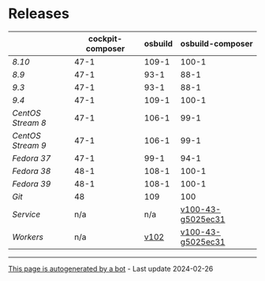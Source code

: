 # Releases
|       | cockpit-composer    | osbuild    | osbuild-composer    |
|-------|---------------------|------------|---------------------|
*8.10* | 47-1 | 109-1 | 100-1
*8.9* | 47-1 | 93-1 | 88-1
*9.3* | 47-1 | 93-1 | 88-1
*9.4* | 47-1 | 109-1 | 100-1
*CentOS Stream 8* | 47-1 | 106-1 | 99-1
*CentOS Stream 9* | 47-1 | 106-1 | 99-1
*Fedora 37* | 47-1 | 99-1 | 94-1
*Fedora 38* | 48-1 | 108-1 | 100-1
*Fedora 39* | 48-1 | 108-1 | 100-1
*Git* | 48 | 109 | 100
*Service* | n/a | n/a | [v100-43-g5025ec31](https://github.com/osbuild/osbuild-composer/compare/v100-43-g5025ec31...main)
*Workers* | n/a | [v102](https://github.com/osbuild/osbuild/compare/v102...main) | [v100-43-g5025ec31](https://github.com/osbuild/osbuild-composer/compare/v100-43-g5025ec31...main)

---

[This page is autogenerated by a bot](https://gitlab.cee.redhat.com/osbuild/guides-bot/-/blob/main/release_overview.py) - Last update 2024-02-26